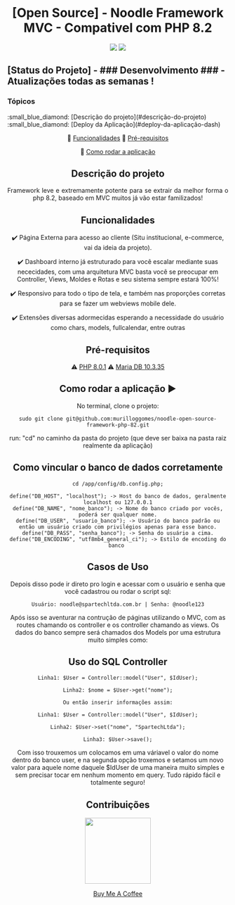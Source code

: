 
<h1 style="text-align: -webkit-center !important;text-align-last: center !important">[Open Source] - Noodle Framework MVC - Compativel com PHP 8.2</h1> 

<p align="center">
  <img src="http://img.shields.io/static/v1?label=License&message=MIT&color=green&style=for-the-badge"/>
   <img src="http://img.shields.io/static/v1?label=STATUS&message=Desenvolvimento&color=GREY&style=for-the-badge"/>
</p>

<h2>[Status do Projeto] - ### Desenvolvimento ### - Atualizações todas as semanas !</h2>
      

### Tópicos 
<span style="text-align: -webkit-center !important;text-align-last: center !important">
:small_blue_diamond: [Descrição do projeto](#descrição-do-projeto)    :small_blue_diamond: [Deploy da Aplicação](#deploy-da-aplicação-dash)

:small_blue_diamond: [Funcionalidades](#funcionalidades)    :small_blue_diamond: [Pré-requisitos](#pré-requisitos)

:small_blue_diamond: [Como rodar a aplicação](#como-rodar-a-aplicação-arrow_forward)
</span>

## Descrição do projeto 

<p align="justify">
  Framework leve e extremamente potente para se extrair da melhor forma o php 8.2, baseado em MVC muitos já vão estar familizados! 
</p>

## Funcionalidades

:heavy_check_mark: Página Externa para acesso ao cliente (Situ institucional, e-commerce, vai da ideia da projeto).  

:heavy_check_mark: Dashboard interno já estruturado para você escalar mediante suas nececidades, com uma arquitetura MVC basta você se preocupar em Controller, Views, Moldes e Rotas e seu sistema sempre estará 100%!

:heavy_check_mark: Responsivo para todo o tipo de tela, e também nas proporções corretas para se fazer um webviews mobile dele.  

:heavy_check_mark: Extensões diversas adormecidas esperando a necessidade do usuário como chars, models, fullcalendar, entre outras  

## Pré-requisitos

:warning: [PHP 8.0.1](https://php.net/) 
:warning: [Maria DB 10.3.35](https://mariadb.org/)

## Como rodar a aplicação :arrow_forward:

No terminal, clone o projeto: 

```
sudo git clone git@github.com:murilloggomes/noodle-open-source-framework-php-82.git
```

run: "cd" no caminho da pasta do projeto (que deve ser baixa na pasta raiz realmente da aplicação)

## Como vincular o banco de dados corretamente
```
cd /app/config/db.config.php;
```
```
define("DB_HOST", "localhost"); -> Host do banco de dados, geralmente localhost ou 127.0.0.1
define("DB_NAME", "nome_banco"); -> Nome do banco criado por vocês, poderá ser qualquer nome.
define("DB_USER", "usuario_banco"); -> Usuário do banco padrão ou então um usuário criado com privilégios apenas para esse banco.
define("DB_PASS", "senha_banco"); -> Senha do usuário a cima.
define("DB_ENCODING", "utf8mb4_general_ci"); -> Estilo de encoding do banco 
```

## Casos de Uso

Depois disso pode ir direto pro login e acessar com o usuário e senha que você cadastrou ou rodar o script sql:
```
Usuário: noodle@spartechltda.com.br | Senha: @noodle123
```

Após isso se aventurar na contrução de páginas utilizando o MVC, com as routes chamando os controller e os controller chamando as views. Os dados do banco sempre será chamados dos Models por uma estrutura muito simples como:

## Uso do SQL Controller
```
Linha1: $User = Controller::model("User", $IdUser);
```
```
Linha2: $nome = $User->get("nome");
```
```
Ou então inserir informações assim:
```
```  
Linha1: $User = Controller::model("User", $IdUser);
``` 
```  
Linha2: $User->set("nome", "SpartechLtda");
```
```  
Linha3: $User->save();
``` 
Com isso trouxemos um colocamos em uma váriavel o valor do nome dentro do banco user, e na segunda opção troxemos e setamos um novo valor para aquele nome daquele $IdUser de uma maneira muito simples e sem precisar tocar em nenhum momento em query. Tudo rápido fácil e totalmente seguro!

## Contribuições
<p align="center" style="position:block">
  <img src="https://user-images.githubusercontent.com/67968960/270708300-9df8faa5-07bb-471c-b242-9d0d9449623c.png" style="width:150px !important"></img>
</p> 
<p align="center">
  <a href="https://www.buymeacoffee.com/murilloggo">Buy Me A Coffee</a>
</p>
